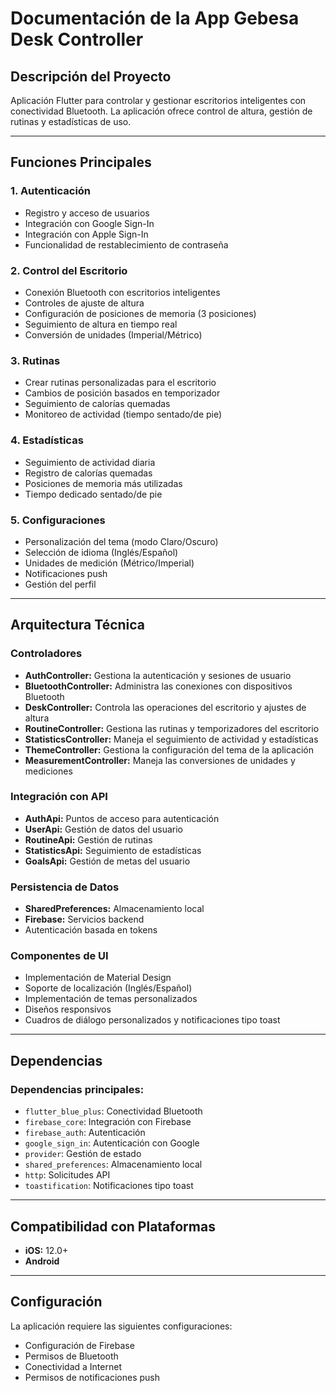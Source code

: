# **Documentación de la App Gebesa Desk Controller**

## **Descripción del Proyecto**  
Aplicación Flutter para controlar y gestionar escritorios inteligentes con conectividad Bluetooth. La aplicación ofrece control de altura, gestión de rutinas y estadísticas de uso.

---

## **Funciones Principales**

### 1. **Autenticación**
- Registro y acceso de usuarios  
- Integración con Google Sign-In  
- Integración con Apple Sign-In  
- Funcionalidad de restablecimiento de contraseña  

### 2. **Control del Escritorio**
- Conexión Bluetooth con escritorios inteligentes  
- Controles de ajuste de altura  
- Configuración de posiciones de memoria (3 posiciones)  
- Seguimiento de altura en tiempo real  
- Conversión de unidades (Imperial/Métrico)  

### 3. **Rutinas**
- Crear rutinas personalizadas para el escritorio  
- Cambios de posición basados en temporizador  
- Seguimiento de calorías quemadas  
- Monitoreo de actividad (tiempo sentado/de pie)  

### 4. **Estadísticas**
- Seguimiento de actividad diaria  
- Registro de calorías quemadas  
- Posiciones de memoria más utilizadas  
- Tiempo dedicado sentado/de pie  

### 5. **Configuraciones**
- Personalización del tema (modo Claro/Oscuro)  
- Selección de idioma (Inglés/Español)  
- Unidades de medición (Métrico/Imperial)  
- Notificaciones push  
- Gestión del perfil  

---

## **Arquitectura Técnica**

### **Controladores**
- **AuthController:** Gestiona la autenticación y sesiones de usuario  
- **BluetoothController:** Administra las conexiones con dispositivos Bluetooth  
- **DeskController:** Controla las operaciones del escritorio y ajustes de altura  
- **RoutineController:** Gestiona las rutinas y temporizadores del escritorio  
- **StatisticsController:** Maneja el seguimiento de actividad y estadísticas  
- **ThemeController:** Gestiona la configuración del tema de la aplicación  
- **MeasurementController:** Maneja las conversiones de unidades y mediciones  

### **Integración con API**
- **AuthApi:** Puntos de acceso para autenticación  
- **UserApi:** Gestión de datos del usuario  
- **RoutineApi:** Gestión de rutinas  
- **StatisticsApi:** Seguimiento de estadísticas  
- **GoalsApi:** Gestión de metas del usuario  

### **Persistencia de Datos**
- **SharedPreferences:** Almacenamiento local  
- **Firebase:** Servicios backend  
- Autenticación basada en tokens  

### **Componentes de UI**
- Implementación de Material Design  
- Soporte de localización (Inglés/Español)  
- Implementación de temas personalizados  
- Diseños responsivos  
- Cuadros de diálogo personalizados y notificaciones tipo toast  

---

## **Dependencias**

### **Dependencias principales:**
- `flutter_blue_plus`: Conectividad Bluetooth  
- `firebase_core`: Integración con Firebase  
- `firebase_auth`: Autenticación  
- `google_sign_in`: Autenticación con Google  
- `provider`: Gestión de estado  
- `shared_preferences`: Almacenamiento local  
- `http`: Solicitudes API  
- `toastification`: Notificaciones tipo toast  

---

## **Compatibilidad con Plataformas**
- **iOS:** 12.0+  
- **Android**  

---

## **Configuración**
La aplicación requiere las siguientes configuraciones:
- Configuración de Firebase  
- Permisos de Bluetooth  
- Conectividad a Internet  
- Permisos de notificaciones push  
